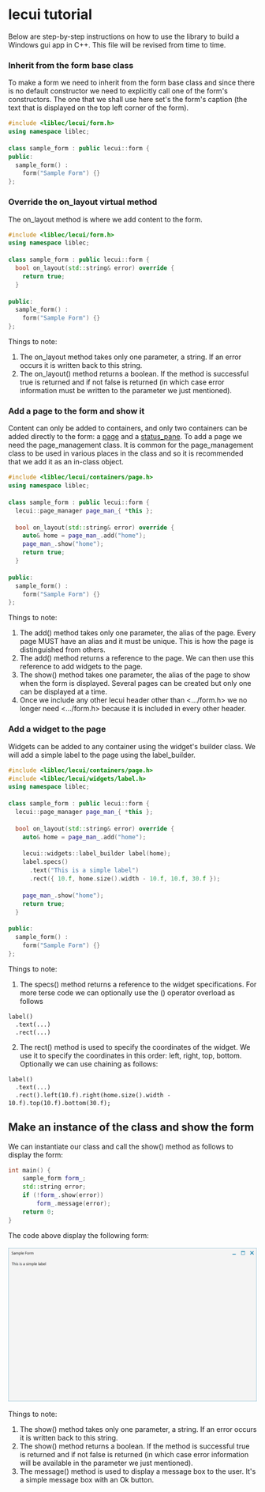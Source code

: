 # lecui tutorial

Below are step-by-step instructions on how to use the library to build a Windows gui app in C++. This file will be revised from time to time.

### Inherit from the form base class

To make a form we need to inherit from the form base class and since there is no default constructor we need to explicitly call one of the form's constructors. The one that we shall use here set's the form's caption (the text that is displayed on the top left corner of the form).

```C++
#include <liblec/lecui/form.h>
using namespace liblec;

class sample_form : public lecui::form {
public:
  sample_form() :
    form("Sample Form") {}
};
```

### Override the on_layout virtual method

The on_layout method is where we add content to the form.

```C++
#include <liblec/lecui/form.h>
using namespace liblec;

class sample_form : public lecui::form {
  bool on_layout(std::string& error) override {
    return true;
  }

public:
  sample_form() :
    form("Sample Form") {}
};
```

Things to note:
1. The on_layout method takes only one parameter, a string. If an error occurs it is written back to this string.
2. The on_layout() method returns a boolean. If the method is successful true is returned and if not false is returned (in which case error information must be written to the parameter we just mentioned).

### Add a page to the form and show it

Content can only be added to containers, and only two containers can be added directly to the form: a [page](https://github.com/alecmus/lecui/blob/master/containers/page.h) and a [status_pane](https://github.com/alecmus/lecui/blob/master/containers/status_pane.h). To add a page we need the page_management class. It is common for the page_management class to be used in various places in the class and so it is recommended that we add it as an in-class object.

```C++
#include <liblec/lecui/containers/page.h>
using namespace liblec;

class sample_form : public lecui::form {
  lecui::page_manager page_man_{ *this };

  bool on_layout(std::string& error) override {
    auto& home = page_man_.add("home");
    page_man_.show("home");
    return true;
  }

public:
  sample_form() :
    form("Sample Form") {}
};
```

Things to note:
1. The add() method takes only one parameter, the alias of the page. Every page MUST have an alias and it must be unique. This is how the page is distinguished from others.
2. The add() method returns a reference to the page. We can then use this reference to add widgets to the page.
3. The show() method takes one parameter, the alias of the page to show when the form is displayed. Several pages can be created but only one can be displayed at a time.
4. Once we include any other lecui header other than <.../form.h> we no longer need <.../form.h> because it is included in every other header.

### Add a widget to the page

Widgets can be added to any container using the widget's builder class. We will add a simple label to the page using the label_builder.

```C++
#include <liblec/lecui/containers/page.h>
#include <liblec/lecui/widgets/label.h>
using namespace liblec;

class sample_form : public lecui::form {
  lecui::page_manager page_man_{ *this };

  bool on_layout(std::string& error) override {
    auto& home = page_man_.add("home");

    lecui::widgets::label_builder label(home);
    label.specs()
      .text("This is a simple label")
      .rect({ 10.f, home.size().width - 10.f, 10.f, 30.f });

    page_man_.show("home");
    return true;
  }

public:
  sample_form() :
    form("Sample Form") {}
};
```

Things to note:
1. The specs() method returns a reference to the widget specifications. For more terse code we can optionally use the () operator overload as follows
```
label()
  .text(...)
  .rect(...)
```
2. The rect() method is used to specify the coordinates of the widget. We use it to specify the coordinates in this order: left, right, top, bottom. Optionally we can use chaining as follows:
```
label()
  .text(...)
  .rect().left(10.f).right(home.size().width - 10.f).top(10.f).bottom(30.f);
```

## Make an instance of the class and show the form

We can instantiate our class and call the show() method as follows to display the form:

```C++
int main() {
	sample_form form_;
	std::string error;
	if (!form_.show(error))
		form_.message(error);
	return 0;
}
```

The code above display the following form:<br/><br/>
<img src="https://github.com/alecmus/files/blob/master/liblec/lecui/tutorial/01.PNG?raw=true" alt="screenshot" width="780"/>

Things to note:
1. The show() method takes only one parameter, a string. If an error occurs it is written back to this string.
2. The show() method returns a boolean. If the method is successful true is returned and if not false is returned (in which case error information will be available in the parameter we just mentioned).
3. The message() method is used to display a message box to the user. It's a simple message box with an Ok button.
